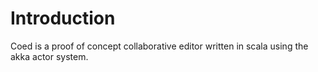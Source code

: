 # Introduction

Coed is a proof of concept collaborative editor written in scala using the akka actor system.

